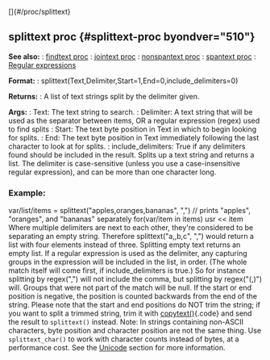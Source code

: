 []{#/proc/splittext}
  ## splittext proc {#splittext-proc byondver="510"}
  **See also:**
  :   [findtext proc](ref/proc/findtext)
  :   [jointext proc](ref/proc/jointext)
  :   [nonspantext proc](ref/proc/nonspantext)
  :   [spantext proc](ref/proc/spantext)
  :   [Regular expressions](ref/%7Bnotes%7D/regex)
  <!-- -->
  **Format:**
  :   splittext(Text,Delimiter,Start=1,End=0,include_delimiters=0)
  <!-- -->
  **Returns:**
  :   A list of text strings split by the delimiter given.
  <!-- -->
  **Args:**
  :   Text: The text string to search.
  :   Delimiter: A text string that will be used as the separator between
      items, OR a regular expression (regex) used to find splits
  :   Start: The text byte position in Text in which to begin looking for
      splits.
  :   End: The text byte position in Text immediately following the last
      character to look at for splits.
  :   include_delimiters: True if any delimiters found should be included
      in the result.
  Splits up a text string and returns a list. The delimiter is
  case-sensitive (unless you use a case-insensitive regular expression),
  and can be more than one character long.
  ### Example:
  var/list/items = splittext(\"apples,oranges,bananas\", \",\") // prints
  \"apples\", \"oranges\", and \"bananas\" separately for(var/item in
  items) usr \<\< item
  Where multiple delimiters are next to each other, they\'re considered to
  be separating an empty string. Therefore splittext(\"a,,b,c\", \",\")
  would return a list with four elements instead of three. Splitting empty
  text returns an empty list.
  If a regular expression is used as the delimiter, any capturing groups
  in the expression will be included in the list, in order. (The whole
  match itself will come first, if include_delimiters is true.) So for
  instance splitting by regex(\",\") will not include the comma, but
  splitting by regex(\"(,)\") will. Groups that were not part of the match
  will be null.
  If the start or end position is negative, the position is counted
  backwards from the end of the string. Please note that the start and end
  positions do NOT trim the string; if you want to split a trimmed string,
  trim it with [copytext()](ref/proc/copytext){.code} and send the result to
  `splittext()` instead.
  Note: In strings containing non-ASCII characters, byte position and
  character position are not the same thing. Use `splittext_char()` to
  work with character counts instead of bytes, at a performance cost. See
  the [Unicode](ref/%7Bnotes%7D/Unicode) section for more information.
